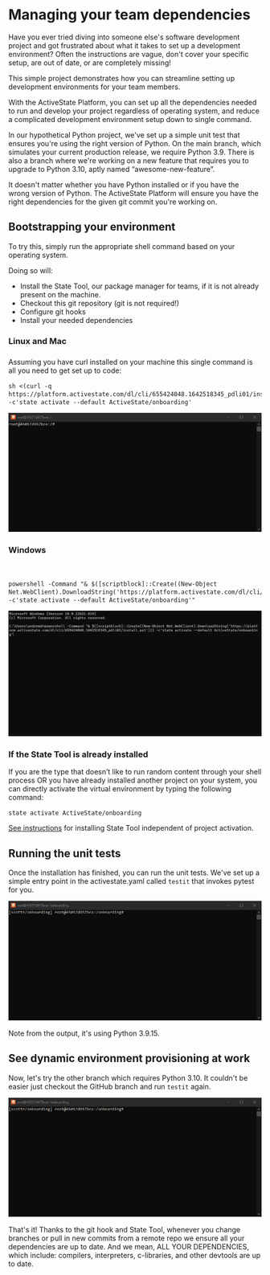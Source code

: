 
# Managing your team dependencies

Have you ever tried diving into someone else's software development project and got frustrated about what it takes to set up a development environment? Often the instructions are vague, don't cover your specific setup, are out of date, or are completely missing!

This simple project demonstrates how you can streamline setting up development environments for your team members.

With the ActiveState Platform, you can set up all the dependencies needed to run and develop your project regardless of operating system, and reduce a complicated development environment setup down to single command.

In our hypothetical Python project, we've set up a simple unit test that ensures you're using the right version of Python. On the main branch, which simulates your current production release, we require Python 3.9. There is also a branch where we're working on a new feature that requires you to upgrade to Python 3.10, aptly named “awesome-new-feature”.

It doesn't matter whether you have Python installed or if you have the wrong version of Python. The ActiveState Platform will ensure you have the right dependencies for the given git commit you're working on.


## **Bootstrapping your environment**

To try this, simply run the appropriate shell command based on your operating system.

Doing so will:



* Install the State Tool, our package manager for teams, if it is not already present on the machine.
* Checkout this git repository (git is not required!)
* Configure git hooks
* Install your needed dependencies

### **Linux and Mac**


### 
Assuming you have curl installed on your machine this single command is all you need to get set up to code:



```
sh <(curl -q https://platform.activestate.com/dl/cli/655424048.1642518345_pdli01/install.sh) -c'state activate --default ActiveState/onboarding'
```



![Setting up your environment with a single command](docs/imgs/onboarding-linux.gif)


### **Windows** 


```


powershell -Command "& $([scriptblock]::Create((New-Object Net.WebClient).DownloadString('https://platform.activestate.com/dl/cli/655424048.1642518345_pdli01/install.ps1'))) -c'state activate --default ActiveState/onboarding'"
```


![Setting up your environment with a single command](docs/imgs/onboarding-windows.gif)

### **If the State Tool is already installed**

If you are the type that doesn’t like to run random content through your shell process OR you have already installed another project on your system, you can directly activate the virtual environment by typing the following command:


```
state activate ActiveState/onboarding

```
 [See instructions](https://docs.activestate.com/platform/state/install/#installing-on-windows) for installing State Tool independent of project activation.


## Running the unit tests

Once the installation has finished, you can run the unit tests. We've set up a simple entry point in the activestate.yaml called `testit` that invokes pytest for you.


![Running your unit tests](docs/imgs/testit-linux.gif)


Note from the output, it's using Python 3.9.15.


## **See dynamic environment provisioning at work**

Now, let's try the other branch which requires Python 3.10. It couldn't be easier just checkout the GitHub branch and run `testit` again.



![Running your unit tests](docs/imgs/last-part-linux.gif)


That's it! Thanks to the git hook and State Tool, whenever you change branches or pull in new commits from a remote repo we ensure all your dependencies are up to date. And we mean, ALL YOUR DEPENDENCIES, which include: compilers, interpreters, c-libraries, and other devtools are up to date.
